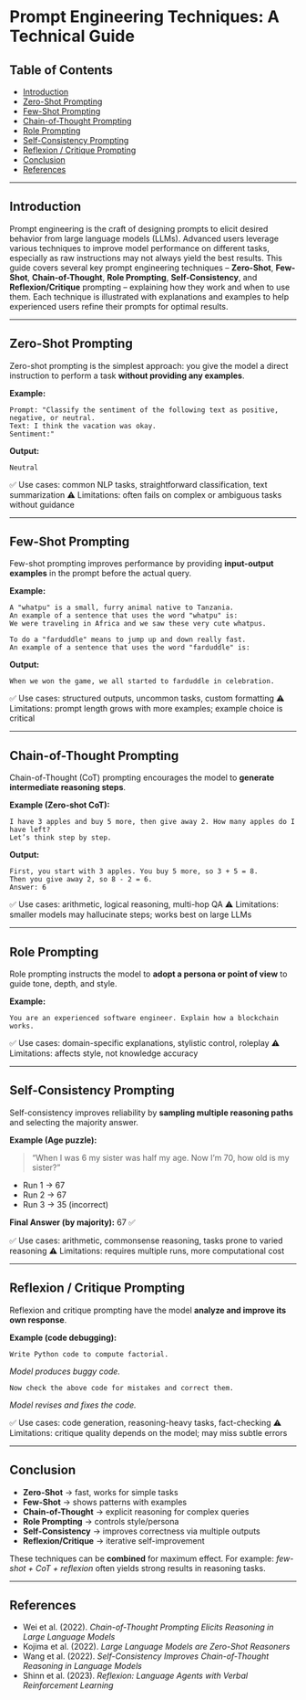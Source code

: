 # Prompt Engineering Techniques: A Technical Guide

## Table of Contents
- [Introduction](#introduction)
- [Zero-Shot Prompting](#zero-shot-prompting)
- [Few-Shot Prompting](#few-shot-prompting)
- [Chain-of-Thought Prompting](#chain-of-thought-prompting)
- [Role Prompting](#role-prompting)
- [Self-Consistency Prompting](#self-consistency-prompting)
- [Reflexion / Critique Prompting](#reflexion--critique-prompting)
- [Conclusion](#conclusion)
- [References](#references)

---

## Introduction
Prompt engineering is the craft of designing prompts to elicit desired behavior from large language models (LLMs). Advanced users leverage various techniques to improve model performance on different tasks, especially as raw instructions may not always yield the best results. This guide covers several key prompt engineering techniques – **Zero-Shot**, **Few-Shot**, **Chain-of-Thought**, **Role Prompting**, **Self-Consistency**, and **Reflexion/Critique** prompting – explaining how they work and when to use them. Each technique is illustrated with explanations and examples to help experienced users refine their prompts for optimal results.

---

## Zero-Shot Prompting
Zero-shot prompting is the simplest approach: you give the model a direct instruction to perform a task **without providing any examples**.

**Example:**
```text
Prompt: "Classify the sentiment of the following text as positive, negative, or neutral.
Text: I think the vacation was okay.
Sentiment:"
````

**Output:**

```text
Neutral
```

✅ Use cases: common NLP tasks, straightforward classification, text summarization
⚠️ Limitations: often fails on complex or ambiguous tasks without guidance

---

## Few-Shot Prompting

Few-shot prompting improves performance by providing **input-output examples** in the prompt before the actual query.

**Example:**

```text
A "whatpu" is a small, furry animal native to Tanzania.
An example of a sentence that uses the word "whatpu" is:
We were traveling in Africa and we saw these very cute whatpus.

To do a "farduddle" means to jump up and down really fast.
An example of a sentence that uses the word "farduddle" is:
```

**Output:**

```text
When we won the game, we all started to farduddle in celebration.
```

✅ Use cases: structured outputs, uncommon tasks, custom formatting
⚠️ Limitations: prompt length grows with more examples; example choice is critical

---

## Chain-of-Thought Prompting

Chain-of-Thought (CoT) prompting encourages the model to **generate intermediate reasoning steps**.

**Example (Zero-shot CoT):**

```text
I have 3 apples and buy 5 more, then give away 2. How many apples do I have left?
Let’s think step by step.
```

**Output:**

```text
First, you start with 3 apples. You buy 5 more, so 3 + 5 = 8.
Then you give away 2, so 8 - 2 = 6.
Answer: 6
```

✅ Use cases: arithmetic, logical reasoning, multi-hop QA
⚠️ Limitations: smaller models may hallucinate steps; works best on large LLMs

---

## Role Prompting

Role prompting instructs the model to **adopt a persona or point of view** to guide tone, depth, and style.

**Example:**

```text
You are an experienced software engineer. Explain how a blockchain works.
```

✅ Use cases: domain-specific explanations, stylistic control, roleplay
⚠️ Limitations: affects style, not knowledge accuracy

---

## Self-Consistency Prompting

Self-consistency improves reliability by **sampling multiple reasoning paths** and selecting the majority answer.

**Example (Age puzzle):**

> “When I was 6 my sister was half my age. Now I’m 70, how old is my sister?”

* Run 1 → 67
* Run 2 → 67
* Run 3 → 35 (incorrect)

**Final Answer (by majority):** 67 ✅

✅ Use cases: arithmetic, commonsense reasoning, tasks prone to varied reasoning
⚠️ Limitations: requires multiple runs, more computational cost

---

## Reflexion / Critique Prompting

Reflexion and critique prompting have the model **analyze and improve its own response**.

**Example (code debugging):**

```text
Write Python code to compute factorial.
```

*Model produces buggy code.*

```text
Now check the above code for mistakes and correct them.
```

*Model revises and fixes the code.*

✅ Use cases: code generation, reasoning-heavy tasks, fact-checking
⚠️ Limitations: critique quality depends on the model; may miss subtle errors

---

## Conclusion

* **Zero-Shot** → fast, works for simple tasks
* **Few-Shot** → shows patterns with examples
* **Chain-of-Thought** → explicit reasoning for complex queries
* **Role Prompting** → controls style/persona
* **Self-Consistency** → improves correctness via multiple outputs
* **Reflexion/Critique** → iterative self-improvement

These techniques can be **combined** for maximum effect. For example: *few-shot + CoT + reflexion* often yields strong results in reasoning tasks.

---

## References

* Wei et al. (2022). *Chain-of-Thought Prompting Elicits Reasoning in Large Language Models*
* Kojima et al. (2022). *Large Language Models are Zero-Shot Reasoners*
* Wang et al. (2022). *Self-Consistency Improves Chain-of-Thought Reasoning in Language Models*
* Shinn et al. (2023). *Reflexion: Language Agents with Verbal Reinforcement Learning*

